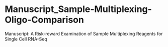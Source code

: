 # Manuscript_Sample-Multiplexing-Oligo-Comparison
Manuscript: A Risk-reward Examination of Sample Multiplexing Reagents for Single Cell RNA-Seq
